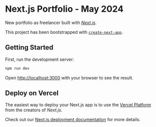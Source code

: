 # Next.js Portfolio - May 2024

New portfolio as freelancer built with [_Next.js_](https://nextjs.org).

This project has been bootstrapped with [`create-next-app`](https://github.com/vercel/next.js/tree/canary/packages/create-next-app).

## Getting Started

First, run the development server:

```bash
npm run dev
```

Open [http://localhost:3000](http://localhost:3000) with your browser to see the result.

## Deploy on Vercel

The easiest way to deploy your Next.js app is to use the [Vercel Platform](https://vercel.com/new?utm_medium=default-template&filter=next.js&utm_source=create-next-app&utm_campaign=create-next-app-readme) from the creators of _Next.js_.

Check out our [Next.js deployment documentation](https://nextjs.org/docs/deployment) for more details.
